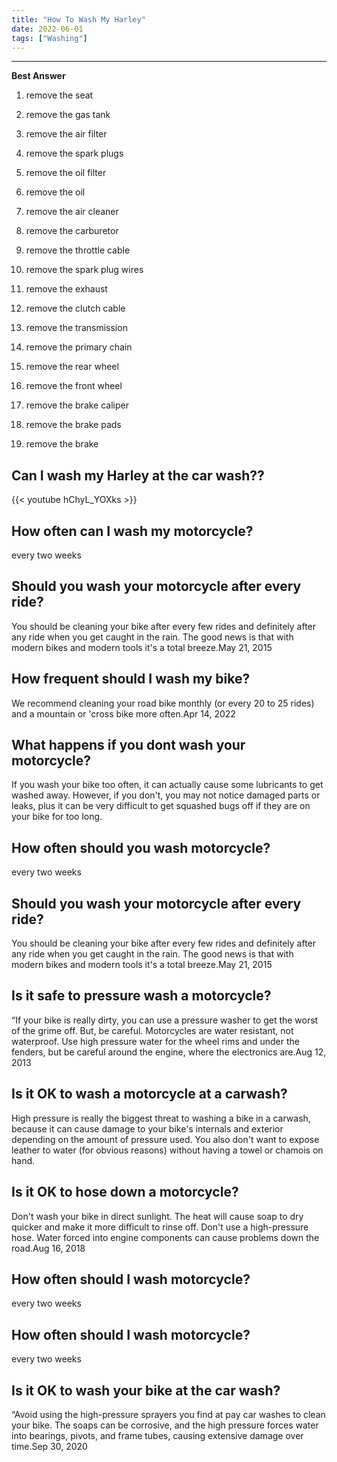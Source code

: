 ```yaml
---
title: "How To Wash My Harley"
date: 2022-06-01
tags: ["Washing"]
---
```


---
**Best Answer**


1. remove the seat

2. remove the gas tank

3. remove the air filter

4. remove the spark plugs

5. remove the oil filter

6. remove the oil

7. remove the air cleaner

8. remove the carburetor

9. remove the throttle cable

10. remove the spark plug wires

11. remove the exhaust

12. remove the clutch cable

13. remove the transmission

14. remove the primary chain

15. remove the rear wheel

16. remove the front wheel

17. remove the brake caliper

18. remove the brake pads

19. remove the brake

## Can I wash my Harley at the car wash??

{{< youtube hChyL_YOXks >}}

## How often can I wash my motorcycle?
every two weeks

## Should you wash your motorcycle after every ride?
You should be cleaning your bike after every few rides and definitely after any ride when you get caught in the rain. The good news is that with modern bikes and modern tools it's a total breeze.May 21, 2015

## How frequent should I wash my bike?
We recommend cleaning your road bike monthly (or every 20 to 25 rides) and a mountain or 'cross bike more often.Apr 14, 2022

## What happens if you dont wash your motorcycle?
If you wash your bike too often, it can actually cause some lubricants to get washed away. However, if you don't, you may not notice damaged parts or leaks, plus it can be very difficult to get squashed bugs off if they are on your bike for too long.

## How often should you wash motorcycle?
every two weeks

## Should you wash your motorcycle after every ride?
You should be cleaning your bike after every few rides and definitely after any ride when you get caught in the rain. The good news is that with modern bikes and modern tools it's a total breeze.May 21, 2015

## Is it safe to pressure wash a motorcycle?
“If your bike is really dirty, you can use a pressure washer to get the worst of the grime off. But, be careful. Motorcycles are water resistant, not waterproof. Use high pressure water for the wheel rims and under the fenders, but be careful around the engine, where the electronics are.Aug 12, 2013

## Is it OK to wash a motorcycle at a carwash?
High pressure is really the biggest threat to washing a bike in a carwash, because it can cause damage to your bike's internals and exterior depending on the amount of pressure used. You also don't want to expose leather to water (for obvious reasons) without having a towel or chamois on hand.

## Is it OK to hose down a motorcycle?
Don't wash your bike in direct sunlight. The heat will cause soap to dry quicker and make it more difficult to rinse off. Don't use a high-pressure hose. Water forced into engine components can cause problems down the road.Aug 16, 2018

## How often should I wash motorcycle?
every two weeks

## How often should I wash motorcycle?
every two weeks

## Is it OK to wash your bike at the car wash?
“Avoid using the high-pressure sprayers you find at pay car washes to clean your bike. The soaps can be corrosive, and the high pressure forces water into bearings, pivots, and frame tubes, causing extensive damage over time.Sep 30, 2020

